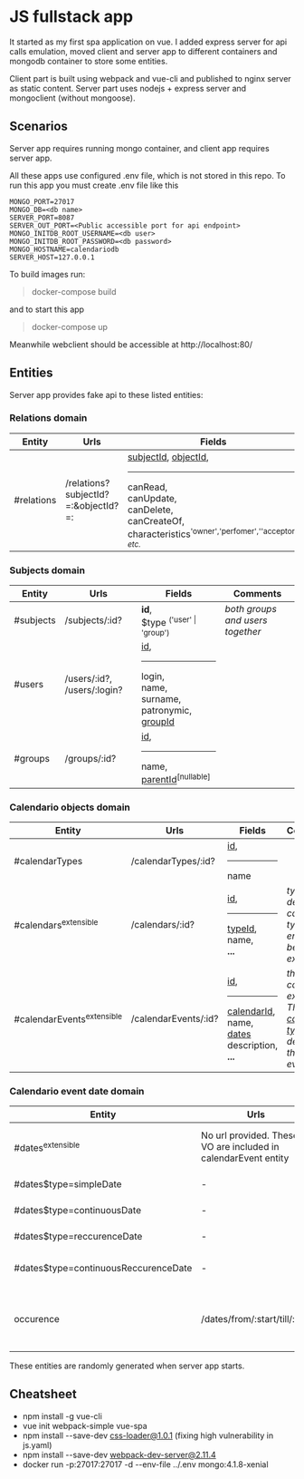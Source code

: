# JS fullstack app

It started as my first spa application on vue. I added express server for api calls emulation, moved client and server app to different containers and mongodb container to store some entities.  

Client part is built using webpack and vue-cli and published to nginx server as static content.
Server part uses nodejs + express server and mongoclient (without mongoose).

## Scenarios

 Server app requires running mongo container, and client app requires server app. 

All these apps use configured .env file, which is not stored in this repo. To run this app you must create .env file like this

```
MONGO_PORT=27017
MONGO_DB=<db name>
SERVER_PORT=8087
SERVER_OUT_PORT=<Public accessible port for api endpoint>
MONGO_INITDB_ROOT_USERNAME=<db user>
MONGO_INITDB_ROOT_PASSWORD=<db password>
MONGO_HOSTNAME=calendariodb
SERVER_HOST=127.0.0.1
```

To build images run:  
>docker-compose build

   and to start this app
>docker-compose up

Meanwhile webclient should be accessible at http://localhost:80/

## Entities

Server app provides fake api to these listed entities:

### Relations domain


| Entity | Urls | Fields | Comments |
| ------------- | ------------- | ----------------------------------------- | --------------- |
| #relations | /relations?subjectId?=:&objectId?=: | [subjectId](#subjects), [objectId](#objects),<br/><hr/> canRead,<br/> canUpdate,<br/> canDelete,<br/> canCreateOf,<br/> characteristics<sup>'owner','perfomer',''acceptor', _etc._</sup>

### Subjects domain

| Entity | Urls | Fields | Comments |
| ------------- | ------------- | ----------------------------------------- | --------------- |
| #subjects | /subjects/:id? | **id**,<br/> $type <sup>('user' \| 'group')</sup> |_both groups and users together_|
| #users | /users/:id?, /users/:login?  | [id](#subjects),<br/><hr/> login,<br/> name,<br/> surname,<br/> patronymic,<br/> [groupId](#2) |
| #groups | /groups/:id? | [id](#subjects),<br/><hr/> name, [parentId](#groups)<sup>[nullable]</sup> |


### Calendario objects domain
| Entity | Urls | Fields | Comments |
| ------------- | ------------- | ------------------------------------------ | --------------- |
| #calendarTypes | /calendarTypes/:id? | [id](#objects),<br/><hr/> name | 
| #calendars<sup>extensible</sup> | /calendars/:id? | [id](#objects), <br/><hr/> [typeId](#calendarTypes), <br/> name,<br>**...** | _typeId determines calendar type._, _This entity can be extended._|
| #calendarEvents<sup>extensible</sup> | /calendarEvents/:id? | [id](#objects),<hr/>[calendarId](#calendars),<br/>name,<br/>[dates](#dates)<br/> description, **...** | _this entity can be extended._ _The [calendar type](#calendarTypes) determines the type of event._ |

### Calendario event date domain
| Entity | Urls | Fields | Comments |
| ------------- | ------------- | ------------------------------------------ | --------------- |
| #dates<sup>extensible</sup>| No url provided. These VO are included in calendarEvent entity |[eventId](#eventId),<br/> $type,<br/>isExcept,<br/> **...** |  |
| #dates$type=simpleDate | - | dateTime,<br/> hasTime <br/> | |
| #dates$type=continuousDate| - | start, end,<br/>hasTime| |
| #dates$type=reccurenceDate| - | hasTime,<br/>rrule | |
| #dates$type=continuousReccurenceDate | - | start, end,<br/>hasTime,<br/> rrule | |
| occurence | /dates/from/:start/till/:end | [eventId](#eventId),<br/> dateTime.value,<br/> dateTime.hasTime <br/> dateTime.belonging<sup>[nullable]</sup>, status<sup>[nullable]</sup> | _Event occurencies are calculated from dates_|

These entities are randomly generated when server app starts.

## Cheatsheet

- npm install -g vue-cli
- vue init webpack-simple vue-spa
- npm install --save-dev css-loader@1.0.1 (fixing high vulnerability in js.yaml)
- npm install --save-dev webpack-dev-server@2.11.4
- docker run -p:27017:27017 -d --env-file ../.env mongo:4.1.8-xenial
